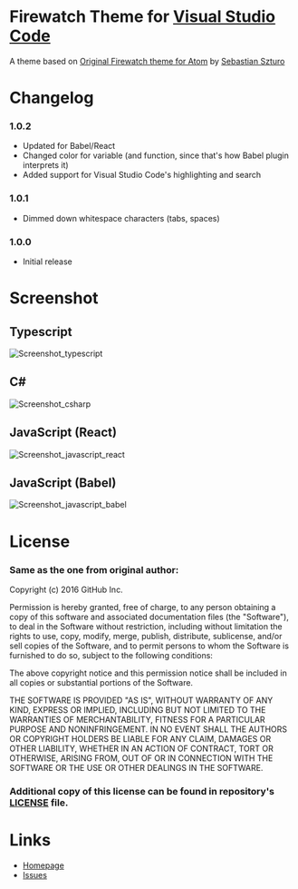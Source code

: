 # Firewatch Theme for [Visual Studio Code](http://code.visualstudio.com) #

A theme based on [Original Firewatch theme for Atom](https://atom.io/themes/firewatch-syntax) by [Sebastian Szturo](https://github.com/SebastianSzturo)

# Changelog #

### 1.0.2 ###

- Updated for Babel/React
- Changed color for variable (and function, since that's how Babel plugin interprets it)
- Added support for Visual Studio Code's highlighting and search

### 1.0.1 ###

- Dimmed down whitespace characters (tabs, spaces)

### 1.0.0 ###

- Initial release

# Screenshot #

## Typescript ##
![Screenshot_typescript](https://gitlab.com/ulthes/firewatch-theme-vscode/raw/master/screenshot_typescript.png)

## C# ##
![Screenshot_csharp](https://gitlab.com/ulthes/firewatch-theme-vscode/raw/master/screenshot_csharp.png)

## JavaScript (React) ##
![Screenshot_javascript_react](https://gitlab.com/ulthes/firewatch-theme-vscode/raw/master/screenshot_js_react.png)

## JavaScript (Babel) ##
![Screenshot_javascript_babel](https://gitlab.com/ulthes/firewatch-theme-vscode/raw/master/screenshot_js_react.png)

# License #

### Same as the one from original author: ###


Copyright (c) 2016 GitHub Inc.

Permission is hereby granted, free of charge, to any person obtaining a copy of this software and associated documentation files (the "Software"), to deal in the Software without restriction, including without limitation the rights to use, copy, modify, merge, publish, distribute, sublicense, and/or sell copies of the Software, and to permit persons to whom the Software is furnished to do so, subject to the following conditions:

The above copyright notice and this permission notice shall be included in all copies or substantial portions of the Software.

THE SOFTWARE IS PROVIDED "AS IS", WITHOUT WARRANTY OF ANY KIND, EXPRESS OR IMPLIED, INCLUDING BUT NOT LIMITED TO THE WARRANTIES OF MERCHANTABILITY, FITNESS FOR A PARTICULAR PURPOSE AND NONINFRINGEMENT. IN NO EVENT SHALL THE AUTHORS OR COPYRIGHT HOLDERS BE LIABLE FOR ANY CLAIM, DAMAGES OR OTHER LIABILITY, WHETHER IN AN ACTION OF CONTRACT, TORT OR OTHERWISE, ARISING FROM, OUT OF OR IN CONNECTION WITH THE SOFTWARE OR THE USE OR OTHER DEALINGS IN THE SOFTWARE.

### Additional copy of this license can be found in repository's [LICENSE](https://gitlab.com/ulthes/firewatch-theme-vscode/raw/master/LICENSE) file. ###

# Links #

- [Homepage](https://gitlab.com/ulthes/firewatch-theme-vscode)
- [Issues](https://gitlab.com/ulthes/firewatch-theme-vscode/issues)